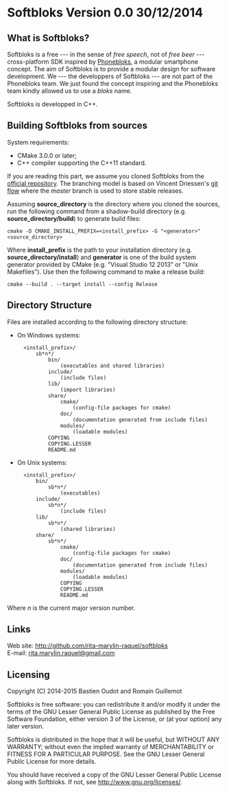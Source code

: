 Softbloks Version 0.0 30/12/2014
================================

What is Softbloks?
------------------

Softbloks is a free --- in the sense of *free speech*, not of *free beer* ---
cross-platform SDK inspired by [Phonebloks](http://phonebloks.com), a modular
smartphone concept. The aim of Softbloks is to provide a modular design for
software development. We --- the developpers of Softbloks --- are not part of
the Phonebloks team. We just found the concept inspiring and the Phonebloks
team kindly allowed us to use a *bloks* name.

Softbloks is developped in C++.

Building Softbloks from sources
-------------------------------

System requirements:

* CMake 3.0.0 or later;
* C++ compiler supporting the C++11 standard.

If you are reading this part, we assume you cloned Softbloks from the
[official repository](http://github.com/rita-marylin-raquel/softbloks). The
branching model is based on Vincent Driessen's
[git flow](http://nvie.com/posts/a-successful-git-branching-model/) where the
*master* branch is used to store stable releases.

Assuming **source_directory** is the directory where you cloned the sources,
run the following command from a shadow-build directory
(e.g. **source_directory/build**) to generate build files:

    cmake -D CMAKE_INSTALL_PREFIX=<install_prefix> -G "<generator>" <source_directory>

Where **install_prefix** is the path to your installation directory
(e.g. **source_directory/install**) and **generator** is one of the build
system generator provided by CMake (e.g. "Visual Studio 12 2013" or
"Unix Makefiles"). Use then the following command to make a release build:

    cmake --build . --target install --config Release

Directory Structure
-------------------

Files are installed according to the following directory structure:

* On Windows systems:

        <install_prefix>/
            sb*n*/
                bin/
                    (executables and shared libraries)
                include/
                    (include files)
                lib/
                    (import libraries)
                share/
                    cmake/
                        (config-file packages for cmake)
                    doc/
                        (documentation generated from include files)
                    modules/
                        (loadable modules)
                COPYING
                COPYING.LESSER
                README.md

* On Unix systems:

        <install_prefix>/
            bin/
                sb*n*/
                    (executables)
            include/
                sb*n*/
                    (include files)
            lib/
                sb*n*/
                    (shared libraries)
            share/
                sb*n*/
                    cmake/
                        (config-file packages for cmake)
                    doc/
                        (documentation generated from include files)
                    modules/
                        (loadable modules)
                    COPYING
                    COPYING.LESSER
                    README.md

Where *n* is the current major version number.

Links
-----

Web site: <http://github.com/rita-marylin-raquel/softbloks>  
E-mail: <rita.marylin.raquel@gmail.com>

Licensing
---------

Copyright (C) 2014-2015 Bastien Oudot and Romain Guillemot

Softbloks is free software: you can redistribute it and/or modify
it under the terms of the GNU Lesser General Public License as published by
the Free Software Foundation, either version 3 of the License, or
(at your option) any later version.

Softbloks is distributed in the hope that it will be useful,
but WITHOUT ANY WARRANTY; without even the implied warranty of
MERCHANTABILITY or FITNESS FOR A PARTICULAR PURPOSE.  See the
GNU Lesser General Public License for more details.

You should have received a copy of the GNU Lesser General Public License
along with Softbloks.  If not, see <http://www.gnu.org/licenses/>.
